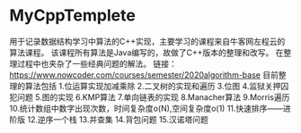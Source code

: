 # MyCppTemplete
用于记录数据结构学习中算法的C++实现，主要学习的课程来自牛客网左程云的算法课程。
该课程所有算法是Java编写的，故做了C++版本的整理和改写。
在整理过程中也夹杂了一些经典问题的解法。
链接：https://www.nowcoder.com/courses/semester/2020algorithm-base
目前整理的算法包括
1.位运算实现加减乘除
2.二叉树的实现和遍历
3.位图
4.监狱关押囚犯问题
5.图的实现
6.KMP算法
7.单向链表的实现
8.Manacher算法
9.Morris遍历
10.统计数组中数字出现次数，时间复杂度o(N),空间复杂度o(1)
11.快速排序——进阶版
12.逆序一个栈
13.并查集
14.背包问题
15.汉诺塔问题
